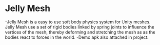 # Jelly Mesh
-Jelly Mesh is a easy to use soft body physics system for Unity meshes. Jelly Mesh use a set of rigid bodies linked by spring joints to influence the vertices of the mesh, thereby deforming and stretching the mesh as as the bodies react to forces in the world.
-Demo apk also attached in project.
